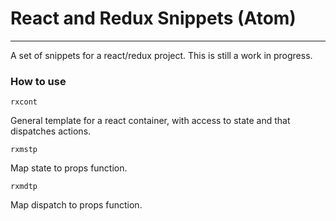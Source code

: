 # React and Redux Snippets (Atom)
---
A set of snippets for a react/redux project.
This is still a work in progress.

### How to use

`
rxcont
`

General template for a react container, with access to state and that dispatches actions.

`
rxmstp
`

Map state to props function.

`
rxmdtp
`

Map dispatch to props function.
